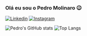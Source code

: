 ### Olá eu sou o Pedro Molinaro 😉

[![Linkedin](https://img.shields.io/badge/LinkedIn-0077B5?style=for-the-badge&logo=linkedin&logoColor=white)](linkedin.com/in/pedro-molinaro-4027842a1)
[![Instagram](https://img.shields.io/badge/Instagram-E4405F?style=for-the-badge&logo=instagram&logoColor=white)](https://www.instagram.com/molinaro.exe)

![Pedro's GitHub stats](https://github-readme-stats.vercel.app/api?username=pedro0molinaro&show_icons=true&theme=dark)
![Top Langs](https://github-readme-stats.vercel.app/api/top-langs/?username=pedro0molinaro&hide_progress=true&theme=dark)
